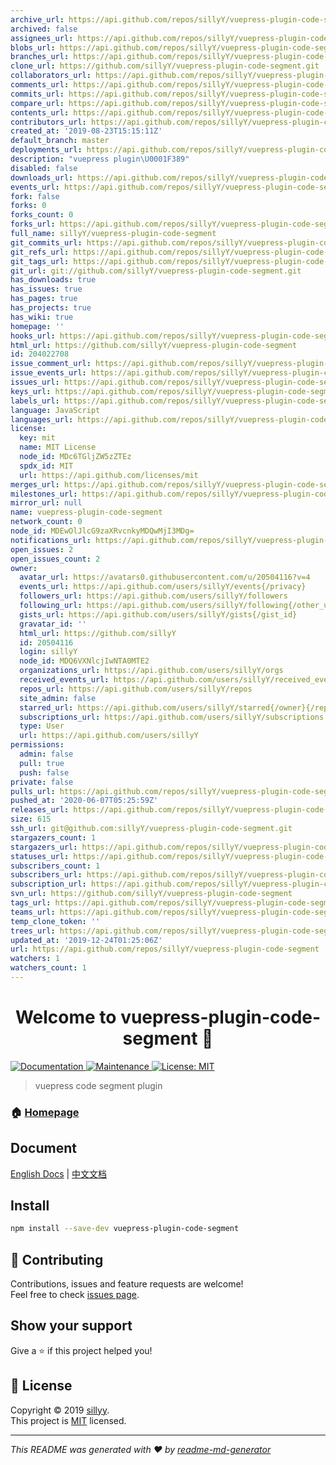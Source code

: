 ```yaml
---
archive_url: https://api.github.com/repos/sillyY/vuepress-plugin-code-segment/{archive_format}{/ref}
archived: false
assignees_url: https://api.github.com/repos/sillyY/vuepress-plugin-code-segment/assignees{/user}
blobs_url: https://api.github.com/repos/sillyY/vuepress-plugin-code-segment/git/blobs{/sha}
branches_url: https://api.github.com/repos/sillyY/vuepress-plugin-code-segment/branches{/branch}
clone_url: https://github.com/sillyY/vuepress-plugin-code-segment.git
collaborators_url: https://api.github.com/repos/sillyY/vuepress-plugin-code-segment/collaborators{/collaborator}
comments_url: https://api.github.com/repos/sillyY/vuepress-plugin-code-segment/comments{/number}
commits_url: https://api.github.com/repos/sillyY/vuepress-plugin-code-segment/commits{/sha}
compare_url: https://api.github.com/repos/sillyY/vuepress-plugin-code-segment/compare/{base}...{head}
contents_url: https://api.github.com/repos/sillyY/vuepress-plugin-code-segment/contents/{+path}
contributors_url: https://api.github.com/repos/sillyY/vuepress-plugin-code-segment/contributors
created_at: '2019-08-23T15:15:11Z'
default_branch: master
deployments_url: https://api.github.com/repos/sillyY/vuepress-plugin-code-segment/deployments
description: "vuepress plugin\U0001F389"
disabled: false
downloads_url: https://api.github.com/repos/sillyY/vuepress-plugin-code-segment/downloads
events_url: https://api.github.com/repos/sillyY/vuepress-plugin-code-segment/events
fork: false
forks: 0
forks_count: 0
forks_url: https://api.github.com/repos/sillyY/vuepress-plugin-code-segment/forks
full_name: sillyY/vuepress-plugin-code-segment
git_commits_url: https://api.github.com/repos/sillyY/vuepress-plugin-code-segment/git/commits{/sha}
git_refs_url: https://api.github.com/repos/sillyY/vuepress-plugin-code-segment/git/refs{/sha}
git_tags_url: https://api.github.com/repos/sillyY/vuepress-plugin-code-segment/git/tags{/sha}
git_url: git://github.com/sillyY/vuepress-plugin-code-segment.git
has_downloads: true
has_issues: true
has_pages: true
has_projects: true
has_wiki: true
homepage: ''
hooks_url: https://api.github.com/repos/sillyY/vuepress-plugin-code-segment/hooks
html_url: https://github.com/sillyY/vuepress-plugin-code-segment
id: 204022708
issue_comment_url: https://api.github.com/repos/sillyY/vuepress-plugin-code-segment/issues/comments{/number}
issue_events_url: https://api.github.com/repos/sillyY/vuepress-plugin-code-segment/issues/events{/number}
issues_url: https://api.github.com/repos/sillyY/vuepress-plugin-code-segment/issues{/number}
keys_url: https://api.github.com/repos/sillyY/vuepress-plugin-code-segment/keys{/key_id}
labels_url: https://api.github.com/repos/sillyY/vuepress-plugin-code-segment/labels{/name}
language: JavaScript
languages_url: https://api.github.com/repos/sillyY/vuepress-plugin-code-segment/languages
license:
  key: mit
  name: MIT License
  node_id: MDc6TGljZW5zZTEz
  spdx_id: MIT
  url: https://api.github.com/licenses/mit
merges_url: https://api.github.com/repos/sillyY/vuepress-plugin-code-segment/merges
milestones_url: https://api.github.com/repos/sillyY/vuepress-plugin-code-segment/milestones{/number}
mirror_url: null
name: vuepress-plugin-code-segment
network_count: 0
node_id: MDEwOlJlcG9zaXRvcnkyMDQwMjI3MDg=
notifications_url: https://api.github.com/repos/sillyY/vuepress-plugin-code-segment/notifications{?since,all,participating}
open_issues: 2
open_issues_count: 2
owner:
  avatar_url: https://avatars0.githubusercontent.com/u/20504116?v=4
  events_url: https://api.github.com/users/sillyY/events{/privacy}
  followers_url: https://api.github.com/users/sillyY/followers
  following_url: https://api.github.com/users/sillyY/following{/other_user}
  gists_url: https://api.github.com/users/sillyY/gists{/gist_id}
  gravatar_id: ''
  html_url: https://github.com/sillyY
  id: 20504116
  login: sillyY
  node_id: MDQ6VXNlcjIwNTA0MTE2
  organizations_url: https://api.github.com/users/sillyY/orgs
  received_events_url: https://api.github.com/users/sillyY/received_events
  repos_url: https://api.github.com/users/sillyY/repos
  site_admin: false
  starred_url: https://api.github.com/users/sillyY/starred{/owner}{/repo}
  subscriptions_url: https://api.github.com/users/sillyY/subscriptions
  type: User
  url: https://api.github.com/users/sillyY
permissions:
  admin: false
  pull: true
  push: false
private: false
pulls_url: https://api.github.com/repos/sillyY/vuepress-plugin-code-segment/pulls{/number}
pushed_at: '2020-06-07T05:25:59Z'
releases_url: https://api.github.com/repos/sillyY/vuepress-plugin-code-segment/releases{/id}
size: 615
ssh_url: git@github.com:sillyY/vuepress-plugin-code-segment.git
stargazers_count: 1
stargazers_url: https://api.github.com/repos/sillyY/vuepress-plugin-code-segment/stargazers
statuses_url: https://api.github.com/repos/sillyY/vuepress-plugin-code-segment/statuses/{sha}
subscribers_count: 1
subscribers_url: https://api.github.com/repos/sillyY/vuepress-plugin-code-segment/subscribers
subscription_url: https://api.github.com/repos/sillyY/vuepress-plugin-code-segment/subscription
svn_url: https://github.com/sillyY/vuepress-plugin-code-segment
tags_url: https://api.github.com/repos/sillyY/vuepress-plugin-code-segment/tags
teams_url: https://api.github.com/repos/sillyY/vuepress-plugin-code-segment/teams
temp_clone_token: ''
trees_url: https://api.github.com/repos/sillyY/vuepress-plugin-code-segment/git/trees{/sha}
updated_at: '2019-12-24T01:25:06Z'
url: https://api.github.com/repos/sillyY/vuepress-plugin-code-segment
watchers: 1
watchers_count: 1
---
```


<h1 align="center">Welcome to vuepress-plugin-code-segment 👋</h1>
<p>
  <a href="http://sillyy.cn/vuepress-plugin-code-segment/">
    <img alt="Documentation" src="https://img.shields.io/badge/documentation-yes-brightgreen.svg" target="_blank" />
  </a>
  <a href="https://github.com/sillyY/vuepress-plugin-code-segment/graphs/commit-activity">
    <img alt="Maintenance" src="https://img.shields.io/badge/Maintained%3F-yes-green.svg" target="_blank" />
  </a>
  <a href="https://github.com/sillyY/vuepress-plugin-code-segment/blob/master/LICENSE">
    <img alt="License: MIT" src="https://img.shields.io/badge/License-MIT-yellow.svg" target="_blank" />
  </a>
</p>

> vuepress code segment plugin

### 🏠 [Homepage](https://github.com/sillyY/vuepress-plugin-code-segment#readme)

## Document
[English Docs](http://sillyy.cn/vuepress-plugin-code-segment/) | [中文文档](http://sillyy.cn/vuepress-plugin-code-segment/zh/)

## Install

```sh
npm install --save-dev vuepress-plugin-code-segment
```

## 🤝 Contributing

Contributions, issues and feature requests are welcome!<br />Feel free to check [issues page](https://github.com/sillyY/vuepress-plugin-code-segment/issues).

## Show your support

Give a ⭐️ if this project helped you!

## 📝 License

Copyright © 2019 [sillyy](https://github.com/sillyY).<br />
This project is [MIT](https://github.com/sillyY/vuepress-plugin-code-segment/blob/master/LICENSE) licensed.

***
_This README was generated with ❤️ by [readme-md-generator](https://github.com/kefranabg/readme-md-generator)_